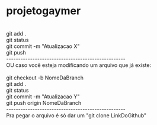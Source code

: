 # projetogaymer

<br> git add .
<br> git status
<br> git commit -m "Atualizacao X"
<br> git push
<br> --------------------------------------------------
<br> OU caso você esteja modificando um arquivo que já existe:
<br>
<br> git checkout -b NomeDaBranch
<br> git add .
<br> git status
<br> git commit -m "Atualizacao Y"
<br> git push origin NomeDaBranch
<br> --------------------------------------------------
<br> Pra pegar o arquivo é só dar um "git clone LinkDoGithub"

